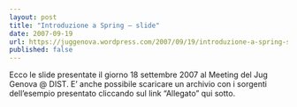 ```yaml
---
layout: post
title: "Introduzione a Spring – slide"
date: 2007-09-19
url: https://juggenova.wordpress.com/2007/09/19/introduzione-a-spring-slide/
published: false 
---
```


Ecco le slide presentate il giorno 18 settembre 2007 al Meeting del Jug Genova @ DIST. E’ anche possibile scaricare un archivio con i sorgenti dell’esempio presentato cliccando sul link “Allegato” qui sotto. 

